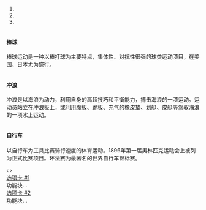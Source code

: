 <div class="container-fluid">
	<div class="row-fluid">
		<div class="span12">
			<div class="carousel slide" id="carousel-107874">
				<ol class="carousel-indicators">
					<li class="active" data-slide-to="0" data-target="#carousel-107874">
					</li>
					<li data-slide-to="1" data-target="#carousel-107874">
					</li>
					<li data-slide-to="2" data-target="#carousel-107874">
					</li>
				</ol>
				<div class="carousel-inner">
					<div class="item active">
						<img alt="" src="img/1.jpg" />
						<div class="carousel-caption">
							<h4>
								棒球
							</h4>
							<p>
								棒球运动是一种以棒打球为主要特点，集体性、对抗性很强的球类运动项目，在美国、日本尤为盛行。
							</p>
						</div>
					</div>
					<div class="item">
						<img alt="" src="img/2.jpg" />
						<div class="carousel-caption">
							<h4>
								冲浪
							</h4>
							<p>
								冲浪是以海浪为动力，利用自身的高超技巧和平衡能力，搏击海浪的一项运动。运动员站立在冲浪板上，或利用腹板、跪板、充气的橡皮垫、划艇、皮艇等驾驭海浪的一项水上运动。
							</p>
						</div>
					</div>
					<div class="item">
						<img alt="" src="img/3.jpg" />
						<div class="carousel-caption">
							<h4>
								自行车
							</h4>
							<p>
								以自行车为工具比赛骑行速度的体育运动。1896年第一届奥林匹克运动会上被列为正式比赛项目。环法赛为最著名的世界自行车锦标赛。
							</p>
						</div>
					</div>
				</div> <a class="left carousel-control" data-slide="prev" href="#carousel-107874">‹</a> <a class="right carousel-control" data-slide="next" href="#carousel-107874">›</a>
			</div>
			<div class="accordion" id="accordion-610028">
				<div class="accordion-group">
					<div class="accordion-heading">
						 <a class="accordion-toggle" data-toggle="collapse" data-parent="#accordion-610028" href="#accordion-element-778331">选项卡 #1</a>
					</div>
					<div id="accordion-element-778331" class="accordion-body in collapse">
						<div class="accordion-inner">
							功能块...
						</div>
					</div>
				</div>
				<div class="accordion-group">
					<div class="accordion-heading">
						 <a class="accordion-toggle" data-toggle="collapse" data-parent="#accordion-610028" href="#accordion-element-773668">选项卡 #2</a>
					</div>
					<div id="accordion-element-773668" class="accordion-body collapse">
						<div class="accordion-inner">
							功能块...
						</div>
					</div>
				</div>
			</div>
		</div>
	</div>
</div>
